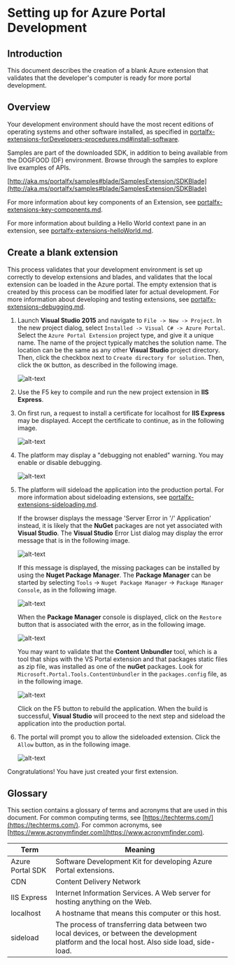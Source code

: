 <a name="setting-up-for-azure-portal-development"></a>
# Setting up for Azure Portal Development


<a name="setting-up-for-azure-portal-development-introduction"></a>
## Introduction

This document describes the creation of a blank Azure extension that validates that the developer's computer is ready for more portal development.
   
<a name="setting-up-for-azure-portal-development-overview"></a>
## Overview

Your development environment should have the most recent editions of operating systems and other software installed, as specified in [portalfx-extensions-forDevelopers-procedures.md#install-software](portalfx-extensions-forDevelopers-procedures.md#install-software).

Samples are part of the downloaded SDK, in addition to being available from the DOGFOOD (DF) environment. Browse through the samples to explore live examples of APIs.

[http://aka.ms/portalfx/samples#blade/SamplesExtension/SDKBlade](http://aka.ms/portalfx/samples#blade/SamplesExtension/SDKBlade)

For more information about key components of an Extension, see [portalfx-extensions-key-components.md](portalfx-extensions-key-components.md).

For more information about building a Hello World context pane in an extension, see [portalfx-extensions-helloWorld.md](portalfx-extensions-helloWorld.md).



<a name="setting-up-for-azure-portal-development-create-a-blank-extension"></a>
## Create a blank extension

This process validates that your development environment is set up correctly to develop extensions and blades, and validates that the local extension can be loaded in the Azure portal. The empty extension that is created by this process can be modified later for actual development. For more information about developing and testing extensions, see [portalfx-extensions-debugging.md](portalfx-extensions-debugging.md).

1. Launch **Visual Studio 2015** and navigate to `File -> New -> Project`. In the new project dialog, select `Installed -> Visual C# -> Azure Portal`. Select the `Azure Portal Extension` project type, and give it a unique name.  The name of the project typically matches the solution name. The location can be the same as any other **Visual Studio** project directory.  Then, click the checkbox next to ```Create directory for solution```.  Then, click the ```OK``` button, as described in the following image.

    ![alt-text](../media/portalfx-overview/new-project-template.png "New Project Dialog")

1. Use the F5 key to compile and run the new project extension in **IIS Express**.

1. On first run, a request to install a certificate for localhost for **IIS Express** may be displayed. Accept the certificate to continue, as in the following image.

    ![alt-text](../media/portalfx-overview/enablehttps.png "Security Warning Dialog")

1. The platform may display a "debugging not enabled" warning. You may enable or disable debugging.

    ![alt-text](../media/portalfx-overview/first-run-debugging-dialog.png "Debugging Not Enabled Dialog")

1. The platform will sideload the application into the production portal. For more information about sideloading extensions, see [portalfx-extensions-sideloading.md](portalfx-extensions-sideloading.md).

   If the  browser displays the message 'Server Error in '/' Application' instead, it is likely that the **NuGet** packages are not yet associated with **Visual Studio**. The **Visual Studio** Error List dialog may display the error message that is in the following image.

   ![alt-text](../media/portalfx-extensions-developerInit/nuGetPackagesMissing.png "Missing NuGet Packages")

   If this message is displayed, the missing packages can be installed by using the **Nuget Package Manager**. The **Package Manager** can be started by selecting `Tools`  -> `Nuget Package Manager` -> `Package Manager Console`, as in the following image.

   ![alt-text](../media/portalfx-extensions-developerInit/nugetPackageManagerConsole.png "Nuget Package Manager Console")

   When the **Package Manager** console is displayed, click on the `Restore` button that is associated with the error, as in the following image.
     
   ![alt-text](../media/portalfx-extensions-developerInit/nugetPackageManagerRestore.png "Nuget Package Manager Restore")

   You may want to validate that the **Content Unbundler** tool, which is a tool that ships with the VS Portal extension and that packages static files as zip file, was installed as one of the  **nuGet** packages.  Look for  `Microsoft.Portal.Tools.ContentUnbundler` in the `packages.config` file, as in the following image.
   
   ![alt-text](../media/portalfx-extensions-developerInit/packages.png "Packages Config with Content Unbundler")

   Click on the F5 button to rebuild the application. When the build is successful, **Visual Studio** will proceed to the next step and sideload the application into the production portal.

1. The portal will prompt you to allow the sideloaded extension. Click the ```Allow``` button, as in the following image.

    ![alt-text](../media/portalfx-overview/untrusted-extensions.png "Untrusted Extensions Dialog")
    
Congratulations! You have just created your first extension.



 
<a name="setting-up-for-azure-portal-development-glossary"></a>
## Glossary

This section contains a glossary of terms and acronyms that are used in this document. For common computing terms, see [https://techterms.com/](https://techterms.com/). For common acronyms, see [https://www.acronymfinder.com](https://www.acronymfinder.com).

| Term              | Meaning |
| ---               | --- |
| Azure Portal SDK  | Software Development Kit for developing Azure Portal extensions. |
| CDN               | Content Delivery Network |
| IIS Express       | Internet Information Services. A Web server for hosting anything on the Web. |
| localhost         | A hostname that means this computer or this host.  |
| sideload          | The process of transferring data between two local devices, or between the development platform and the local host. Also side load, side-load. |  